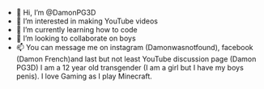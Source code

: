 - 👋 Hi, I’m @DamonPG3D 
- 👀 I’m interested in making YouTube videos 
- 🌱 I’m currently learning how to code
- 💞️ I’m looking to collaborate on boys
- 📫 You can message me on instagram (Damonwasnotfound), facebook (Damon French)and last but not least YouTube discussion page (Damon PG3D)
I am a 12 year old transgender (I am a girl but I have my boys penis).
I love Gaming as I play Minecraft.
